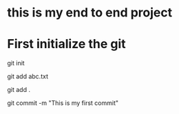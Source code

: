 # this is my end to end project

# First initialize the git

git init


git add abc.txt

git add .

git commit -m "This is my first commit"